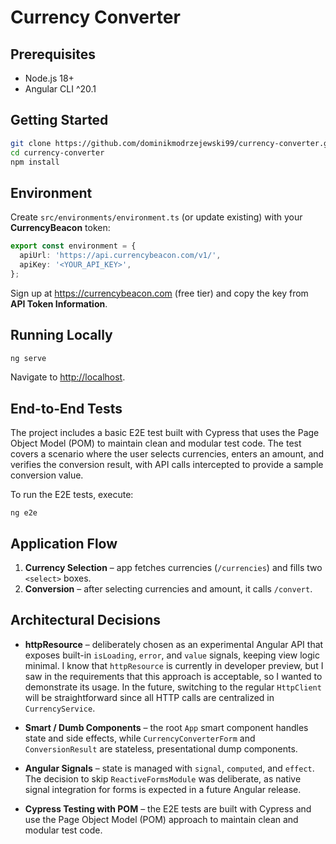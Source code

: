 # Currency Converter

## Prerequisites

* Node.js 18+
* Angular CLI ^20.1

## Getting Started

```bash
git clone https://github.com/dominikmodrzejewski99/currency-converter.git
cd currency-converter
npm install
```

## Environment

Create `src/environments/environment.ts` (or update existing) with your **CurrencyBeacon** token:

```ts
export const environment = {
  apiUrl: 'https://api.currencybeacon.com/v1/',
  apiKey: '<YOUR_API_KEY>',
};
```

Sign up at <https://currencybeacon.com> (free tier) and copy the key from **API Token Information**.

## Running Locally

```bash
ng serve
```

Navigate to <http://localhost>.

## End-to-End Tests

The project includes a basic E2E test built with Cypress that uses the Page Object Model (POM) to maintain clean and modular test code. The test covers a scenario where the user selects currencies, enters an amount, and verifies the conversion result, with API calls intercepted to provide a sample conversion value.

To run the E2E tests, execute:

    ng e2e

## Application Flow

1. **Currency Selection** – app fetches currencies (`/currencies`) and fills two `<select>` boxes.
2. **Conversion** – after selecting currencies and amount, it calls `/convert`.

## Architectural Decisions

- **httpResource** – deliberately chosen as an experimental Angular API that exposes built-in `isLoading`, `error`, and `value` signals, keeping view logic minimal. I know that `httpResource` is currently in developer preview, but I saw in the requirements that this approach is acceptable, so I wanted to demonstrate its usage. In the future, switching to the regular `HttpClient` will be straightforward since all HTTP calls are centralized in `CurrencyService`.

- **Smart / Dumb Components** – the root `App` smart component handles state and side effects, while `CurrencyConverterForm` and `ConversionResult` are stateless, presentational dump components.

- **Angular Signals** – state is managed with `signal`, `computed`, and `effect`. The decision to skip `ReactiveFormsModule` was deliberate, as native signal integration for forms is expected in a future Angular release.

- **Cypress Testing with POM** – the E2E tests are built with Cypress and use the Page Object Model (POM) approach to maintain clean and modular test code.
